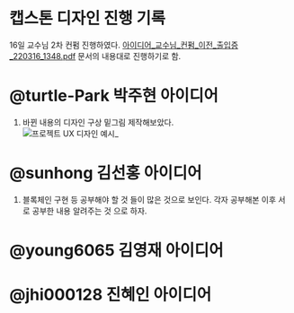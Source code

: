 # 캡스톤 디자인 진행 기록

16일 교수님 2차 컨펌 진행하였다. [아이디어_교수님_컨펌_이전_출입증_220316_1348.pdf]  문서의 내용대로 진행하기로 함.




@turtle-Park 박주현 아이디어
============================
  1. 바뀐 내용의 디자인 구상 밑그림 제작해보았다.  
![프로젝트 UX 디자인 예시_](https://user-images.githubusercontent.com/97139377/161434190-c03428b3-d480-45b9-94f3-03a7f51153b9.jpg)

 
@sunhong 김선홍 아이디어
========================
  1. 블록체인 구현 등 공부해야 할 것 들이 많은 것으로 보인다.  각자 공부해본 이후 서로 공부한 내용 알려주는 것 으로 하자.

    
@young6065 김영재 아이디어
========================


@jhi000128 진혜인 아이디어
========================



[아이디어_교수님_컨펌_이전_출입증_220316_1348.pdf]: https://github.com/turtle-Park/cap_design/blob/main/progress%20record/%EC%95%84%EC%9D%B4%EB%94%94%EC%96%B4_%EA%B5%90%EC%88%98%EB%8B%98_%EC%BB%A8%ED%8E%8C_%EC%9D%B4%EC%A0%84_%EC%B6%9C%EC%9E%85%EC%A6%9D_220316_1348.pdf
